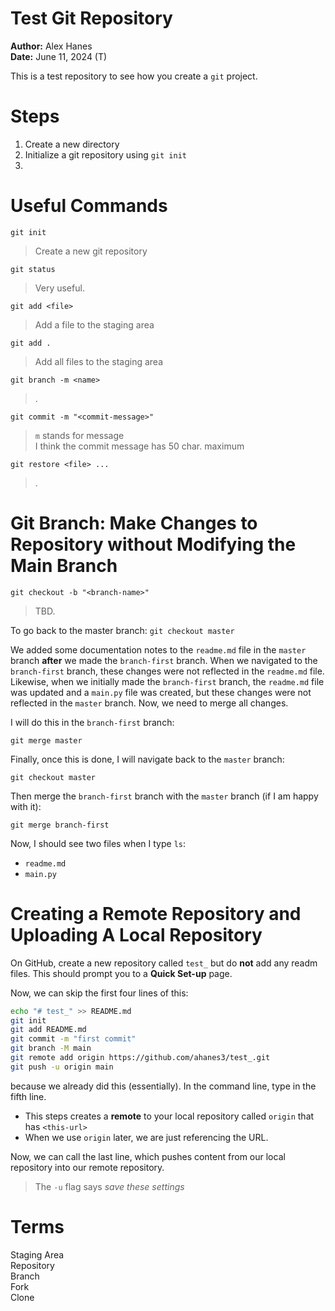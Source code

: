 # Test Git Repository 

**Author:** Alex Hanes  
**Date:** June 11, 2024 (T)  


This is a test repository to see how you create a `git` project.  
# Steps 

1. Create a new directory 
2. Initialize a git repository using `git init` 
3. 

# Useful Commands 

`git init`  
> Create a new git repository 

`git status`  
> Very useful.

`git add <file>`  
> Add a file to the staging area  

`git add .` 
> Add all files to the staging area  

`git branch -m <name>`  
> .

`git commit -m "<commit-message>"` 
> `m` stands for message  
> I think the commit message has 50 char. maximum  

`git restore <file> ...` 
> .




# Git Branch: Make Changes to Repository without Modifying the Main Branch 

`git checkout -b "<branch-name>"` 
> TBD.  

To go back to the master branch: 
`git checkout master`  

We added some documentation notes to the `readme.md` file in the `master` branch **after** we made the `branch-first` branch. When we navigated to the `branch-first` branch, these changes were not reflected in the `readme.md` file. Likewise, when we initially made the `branch-first` branch, the `readme.md` file was updated and a `main.py` file was created, but these changes were not reflected in the `master` branch. Now, we need to merge all changes.  

I will do this in the `branch-first` branch:  

`git merge master`  

Finally, once this is done, I will navigate back to the `master` branch:  

`git checkout master`  

Then merge the `branch-first` branch with the `master` branch (if I am happy with it):  

`git merge branch-first`  

Now, I should see two files when I type `ls`: 
- `readme.md` 
- `main.py` 


# Creating a Remote Repository and Uploading A Local Repository 

On GitHub, create a new repository called `test_` but do **not** add any readm files. This should prompt you to a **Quick Set-up** page.  

Now, we can skip the first four lines of this: 
```bash 
echo "# test_" >> README.md
git init
git add README.md
git commit -m "first commit"
git branch -M main
git remote add origin https://github.com/ahanes3/test_.git
git push -u origin main
``` 
because we already did this (essentially). In the command line, type in the fifth line. 
- This steps creates a **remote** to your local repository called `origin` that has `<this-url>` 
- When we use `origin` later, we are just referencing the URL. 

Now, we can call the last line, which pushes content from our local repository into our remote repository. 
> The `-u` flag says *save these settings*  
 



# Terms 

Staging Area   
Repository  
Branch  
Fork  
Clone  
